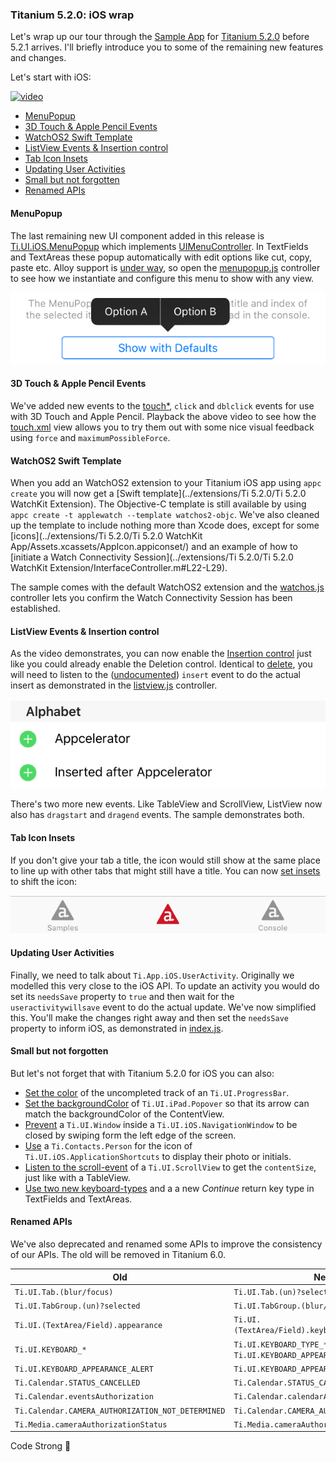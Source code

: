### Titanium 5.2.0: iOS wrap

Let's wrap up our tour through the [Sample App](http://github.com/appcelerator-developer-relations/appc-sample-ti520) for [Titanium 5.2.0](http://www.appcelerator.com/blog/2016/02/ga-release-of-cli-5-2-titanium-5-2-and-studio-4-5/) before 5.2.1 arrives. I'll briefly introduce you to some of the remaining new features and changes.

Let's start with iOS:

[![video](http://img.youtube.com/vi/vGZ4su0TZts/0.jpg)](https://www.youtube.com/watch?v=vGZ4su0TZts)

* [MenuPopup](#menupopup)
* [3D Touch & Apple Pencil Events](#3d-touch-apple-pencil-events)
* [WatchOS2 Swift Template](#watchos2-swift-template)
* [ListView Events & Insertion control](#listview-events-insertion-control)
* [Tab Icon Insets](#tab-icon-insets)
* [Updating User Activities](#updating-user-activities)
* [Small but not forgotten](#small-but-not-forgotton)
* [Renamed APIs](#renamed-apis)

#### MenuPopup

The last remaining new UI component added in this release is [Ti.UI.iOS.MenuPopup](http://docs.appcelerator.com/platform/latest/#!/api/Titanium.UI.iOS.MenuPopup) which implements [UIMenuController](https://developer.apple.com/library/prerelease/ios/documentation/iPhone/Reference/UIMenuController_Class/index.html). In TextFields and TextAreas these popup automatically with edit options like cut, copy, paste etc. Alloy support is [under way](https://jira.appcelerator.org/browse/ALOY-1357), so open the [menupopup.js](../app/controllers/ios/menupopup.js) controller to see how we instantiate and configure this menu to show with any view.

![MenuPopup](assets/menupopup.png)

#### 3D Touch & Apple Pencil Events

We've added new events to the [touch*](http://docs.appcelerator.com/platform/latest/#!/api/Titanium.UI.View-event-touchstart), `click` and `dblclick` events for use with 3D Touch and Apple Pencil. Playback the above video to see how the [touch.xml](../app/views/ios/touch.xml) view allows you to try them out with some nice visual feedback using `force` and `maximumPossibleForce`.

#### WatchOS2 Swift Template

When you add an WatchOS2 extension to your Titanium iOS app using `appc create` you will now get a [Swift template](../extensions/Ti 5.2.0/Ti 5.2.0 WatchKit Extension). The Objective-C template is still available by using `appc create -t applewatch --template watchos2-objc`. We've also cleaned up the template to include nothing more than Xcode does, except for some [icons](../extensions/Ti 5.2.0/Ti 5.2.0 WatchKit App/Assets.xcassets/AppIcon.appiconset/) and an example of how to [initiate a Watch Connectivity Session](../extensions/Ti 5.2.0/Ti 5.2.0 WatchKit Extension/InterfaceController.m#L22-L29).

The sample comes with the default WatchOS2 extension and the [watchos.js](../app/controllers/ios/watchos.js) controller lets you confirm the Watch Connectivity Session has been established.

#### ListView Events & Insertion control

As the video demonstrates, you can now enable the [Insertion control](https://developer.apple.com/library/ios/documentation/UserExperience/Conceptual/TableView_iPhone/ManageInsertDeleteRow/ManageInsertDeleteRow.html) just like you could already enable the Deletion control. Identical to [delete](http://docs.appcelerator.com/platform/latest/#!/api/Titanium.UI.ListView-event-delete), you will need to listen to the ([undocumented](https://jira.appcelerator.org/browse/TIDOC-2481)) `insert` event to do the actual insert as demonstrated in the [listview.js](../app/controllers/ios/listview.js) controller.

![Insertion Control](assets/insertion.png)

There's two more new events. Like TableView and ScrollView, ListView now also has `dragstart` and `dragend` events. The sample demonstrates both.

#### Tab Icon Insets

If you don't give your tab a title, the icon would still show at the same place to line up with other tabs that might still have a title. You can now [set insets](../app/styles/tab.tss) to shift the icon:

![Tab Icon Insets](assets/tab.png)

#### Updating User Activities

Finally, we need to talk about `Ti.App.iOS.UserActivity`. Originally we modelled this very close to the iOS API. To update an activity you would do set its `needsSave` property to `true` and then wait for the `useractivitywillsave` event to do the actual update. We've now simplified this. You'll make the changes right away and then set the `needsSave` property to inform iOS, as demonstrated in [index.js](../app/controllers/index.js#L63).

#### Small but not forgotten
But let's not forget that with Titanium 5.2.0 for iOS you can also:

* [Set the color](../app/styles/ios/progressbar.tss) of the uncompleted track of an `Ti.UI.ProgressBar`.
* [Set the backgroundColor](../app/views/ios/popover.xml) of `Ti.UI.iPad.Popover` so that its arrow can match the backgroundColor of the ContentView.
* [Prevent](../app/styles/ios/window.tss) a `Ti.UI.Window` inside a `Ti.UI.iOS.NavigationWindow` to be closed by swiping form the left edge of the screen.
* [Use](../app/controllers/ios/appshortcuts.js) a `Ti.Contacts.Person` for the icon of `Ti.UI.iOS.ApplicationShortcuts` to display their photo or initials.
* [Listen to the scroll-event](../app/views/ios/scrollview.xml) of a `Ti.UI.ScrollView` to get the `contentSize`, just like with a TableView.
* [Use two new keyboard-types](../app/views/ios/keyboard.xml) and a a new *Continue* return key type in TextFields and TextAreas.

#### Renamed APIs

We've also deprecated and renamed some APIs to improve the consistency of our APIs. The old will be removed in Titanium 6.0.

| Old | New |
| --- | --- |
| `Ti.UI.Tab.(blur/focus)` | `Ti.UI.Tab.(un)?selected`
| `Ti.UI.TabGroup.(un)?selected` | `Ti.UI.TabGroup.(blur/focus)`
| `Ti.UI.(TextArea/Field).appearance` | `Ti.UI.(TextArea/Field).keyboardAppearance`
| `Ti.UI.KEYBOARD_*` | `Ti.UI.KEYBOARD_TYPE_*` and `Ti.UI.KEYBOARD_APPEARANCE_*`
| `Ti.UI.KEYBOARD_APPEARANCE_ALERT` | `Ti.UI.KEYBOARD_APPEARANCE_DARK`
| `Ti.Calendar.STATUS_CANCELLED` | `Ti.Calendar.STATUS_CANCELED`
| `Ti.Calendar.eventsAuthorization` | `Ti.Calendar.calendarAuthorization`
| `Ti.Calendar.CAMERA_AUTHORIZATION_NOT_DETERMINED` | `Ti.Calendar.CAMERA_AUTHORIZATION_UNKNOWN`
| `Ti.Media.cameraAuthorizationStatus` | `Ti.Media.cameraAuthorization`

Code Strong 🚀